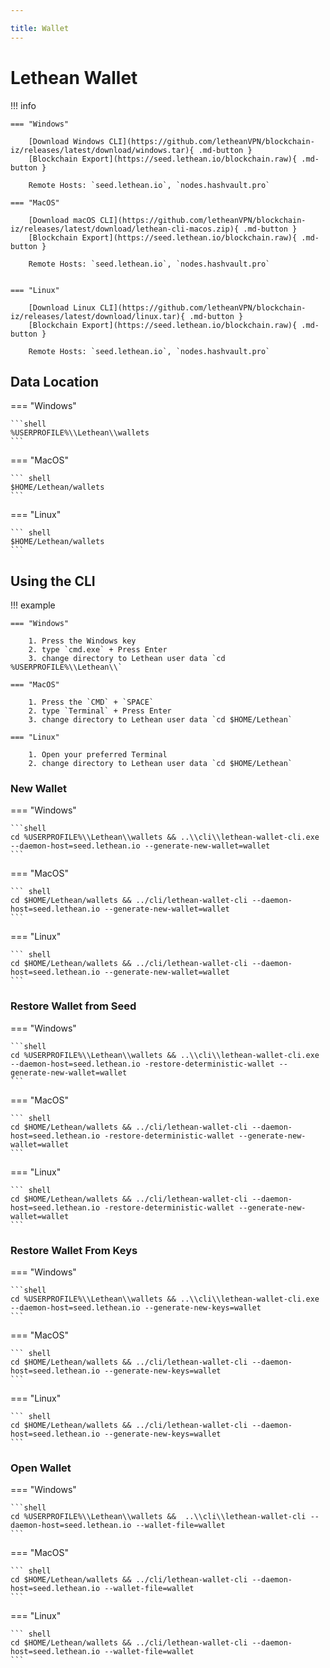 ```yaml
---

title: Wallet
---
```

# Lethean Wallet

!!! info

    === "Windows"

        [Download Windows CLI](https://github.com/letheanVPN/blockchain-iz/releases/latest/download/windows.tar){ .md-button }
        [Blockchain Export](https://seed.lethean.io/blockchain.raw){ .md-button }

        Remote Hosts: `seed.lethean.io`, `nodes.hashvault.pro`

    === "MacOS"

        [Download macOS CLI](https://github.com/letheanVPN/blockchain-iz/releases/latest/download/lethean-cli-macos.zip){ .md-button }
        [Blockchain Export](https://seed.lethean.io/blockchain.raw){ .md-button }

        Remote Hosts: `seed.lethean.io`, `nodes.hashvault.pro`
      

    === "Linux"

        [Download Linux CLI](https://github.com/letheanVPN/blockchain-iz/releases/latest/download/linux.tar){ .md-button }
        [Blockchain Export](https://seed.lethean.io/blockchain.raw){ .md-button }

        Remote Hosts: `seed.lethean.io`, `nodes.hashvault.pro`

## Data Location



=== "Windows"
    
    ```shell
    %USERPROFILE%\\Lethean\\wallets 
    ```

=== "MacOS"

    ``` shell
    $HOME/Lethean/wallets
    ```

=== "Linux"

    ``` shell
    $HOME/Lethean/wallets
    ```



## Using the CLI

!!! example

    === "Windows"

        1. Press the Windows key
        2. type `cmd.exe` + Press Enter
        3. change directory to Lethean user data `cd %USERPROFILE%\\Lethean\\`

    === "MacOS"

        1. Press the `CMD` + `SPACE` 
        2. type `Terminal` + Press Enter
        3. change directory to Lethean user data `cd $HOME/Lethean`

    === "Linux"

        1. Open your preferred Terminal
        2. change directory to Lethean user data `cd $HOME/Lethean`
        

### New Wallet 


=== "Windows"
    
    ```shell
    cd %USERPROFILE%\\Lethean\\wallets && ..\\cli\\lethean-wallet-cli.exe --daemon-host=seed.lethean.io --generate-new-wallet=wallet
    ```

=== "MacOS"

    ``` shell
    cd $HOME/Lethean/wallets && ../cli/lethean-wallet-cli --daemon-host=seed.lethean.io --generate-new-wallet=wallet
    ```

=== "Linux"

    ``` shell
    cd $HOME/Lethean/wallets && ../cli/lethean-wallet-cli --daemon-host=seed.lethean.io --generate-new-wallet=wallet
    ```

### Restore Wallet from Seed


=== "Windows"
    
    ```shell
    cd %USERPROFILE%\\Lethean\\wallets && ..\\cli\\lethean-wallet-cli.exe --daemon-host=seed.lethean.io -restore-deterministic-wallet --generate-new-wallet=wallet
    ```

=== "MacOS"

    ``` shell
    cd $HOME/Lethean/wallets && ../cli/lethean-wallet-cli --daemon-host=seed.lethean.io -restore-deterministic-wallet --generate-new-wallet=wallet
    ```

=== "Linux"

    ``` shell
    cd $HOME/Lethean/wallets && ../cli/lethean-wallet-cli --daemon-host=seed.lethean.io -restore-deterministic-wallet --generate-new-wallet=wallet
    ```


### Restore Wallet From Keys


=== "Windows"
    
    ```shell
    cd %USERPROFILE%\\Lethean\\wallets && ..\\cli\\lethean-wallet-cli.exe --daemon-host=seed.lethean.io --generate-new-keys=wallet
    ```

=== "MacOS"

    ``` shell
    cd $HOME/Lethean/wallets && ../cli/lethean-wallet-cli --daemon-host=seed.lethean.io --generate-new-keys=wallet
    ```

=== "Linux"

    ``` shell
    cd $HOME/Lethean/wallets && ../cli/lethean-wallet-cli --daemon-host=seed.lethean.io --generate-new-keys=wallet
    ```



### Open Wallet

=== "Windows"
    
    ```shell
    cd %USERPROFILE%\\Lethean\\wallets &&  ..\\cli\\lethean-wallet-cli --daemon-host=seed.lethean.io --wallet-file=wallet 
    ```

=== "MacOS"

    ``` shell
    cd $HOME/Lethean/wallets && ../cli/lethean-wallet-cli --daemon-host=seed.lethean.io --wallet-file=wallet
    ```

=== "Linux"

    ``` shell
    cd $HOME/Lethean/wallets && ../cli/lethean-wallet-cli --daemon-host=seed.lethean.io --wallet-file=wallet
    ```

